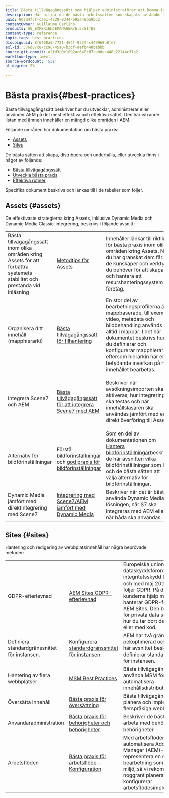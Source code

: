```yaml
---
title: Bästa tillvägagångssätt som hjälper administratörer att komma igång
description: Här hittar du de bästa arbetssätten som skapats av Adobe tekniker och konsultteam för att hjälpa administratörerna att komma igång.
uuid: 862d4fcf-ca61-4228-9344-b95a49b59b32
contentOwner: Guillaume Carlino
products: SG_EXPERIENCEMANAGER/6.5/SITES
content-type: reference
topic-tags: best-practices
discoiquuid: 8f6468a0-7721-454f-9334-c449968b8fe7
exl-id: 576d87c8-cc96-45a0-b3cf-defb440babbb
source-git-commit: a2fd3c0c1892ac648c87ca0dec440e22144c37a2
workflow-type: tm+mt
source-wordcount: '531'
ht-degree: 2%

---
```


# Bästa praxis{#best-practices}

Bästa tillvägagångssätt beskriver hur du utvecklar, administrerar eller använder AEM på det mest effektiva och effektiva sättet. Den här växande listan med ämnen innehåller en mängd olika områden i AEM.

Följande områden har dokumentation om bästa praxis:

* [Assets](#assets)
* [Sites](#sites)

De bästa sätten att skapa, distribuera och underhålla, eller utveckla finns i något av följande:

* [Bästa tillvägagångssätt](/help/sites-authoring/best-practices.md)
* [Utveckla bästa praxis](/help/sites-developing/best-practices.md)
* [Effektiva rutiner](/help/sites-deploying/best-practices.md)

Specifika dokument beskrivs och länkas till i de tabeller som följer.

## Assets {#assets}

De effektivaste strategierna kring Assets, inklusive Dynamic Media och Dynamic Media Classic-integrering, beskrivs i följande avsnitt:

<table>
 <tbody>
  <tr>
   <td>Bästa tillvägagångssätt inom olika områden kring Assets för att förbättra systemets stabilitet och prestanda vid inläsning</td>
   <td><a href="/help/assets/best-practices-for-assets.md">Metodtips för Assets</a></td>
   <td>Innehåller länkar till riktlinjer för bästa praxis inom olika områden kring Assets. När du har granskat dem får du de kunskaper och verktyg du behöver för att skapa och hantera ett resurshanteringssystem för företag.</td>
  </tr>
  <tr>
   <td>Organisera ditt innehåll (mapphierarki)</td>
   <td><a href="/help/assets/organize-assets.md">Bästa tillvägagångssätt för filhantering</a></td>
   <td>En stor del av bearbetningsprofilerna är mappbaserade, till exempel video, metadata och bildbehandling används alltid i mappar. I det här dokumentet beskrivs hur du definierar och konfigurerar mapphierarkin eftersom hierarkin har en betydande inverkan på hur innehållet bearbetas. </td>
  </tr>
  <tr>
   <td>Integrera Scene7 och AEM</td>
   <td><a href="/help/sites-administering/scene7.md#best-practices-for-integrating-scene-with-aem">Bästa tillvägagångssätt för att integrera Scene7 med AEM</a></td>
   <td><p>Beskriver när avsökningsimporten ska aktiveras, hur integreringen ska testas och när innehållsläsaren ska användas jämfört med en direkt överföring till Assets.</p> </td>
  </tr>
  <tr>
   <td>Alternativ för bildförinställningar</td>
   <td>Förstå <a href="/help/assets/managing-image-presets.md#understanding-image-presets">bildförinställningar</a> och <a href="/help/assets/managing-image-presets.md#image-preset-options">god praxis för bildförinställningar</a></td>
   <td>Som en del av dokumentationen om <a href="/help/assets/managing-image-presets.md">Hantera bildförinställningar</a>beskriver de här avsnitten vilka bildförinställningar som är och de bästa sätten att välja alternativ för bildförinställningar.</td>
  </tr>
  <tr>
   <td>Dynamic Media jämfört med direktintegrering med Scene7</td>
   <td><a href="/help/sites-administering/scene7.md#aem-scene-integration-versus-dynamic-media">Integrering med Scene7/AEM jämfört med Dynamic Media</a></td>
   <td>Beskriver när det är bäst att använda Dynamic Media-lösningen, när S7 ska integreras med AEM eller när båda ska användas.</td>
  </tr>
 </tbody>
</table>

## Sites {#sites}

Hantering och redigering av webbplatsinnehåll har några beprövade metoder:

<table>
 <tbody>
  <tr>
   <td>GDPR-efterlevnad</td>
   <td><a href="/help/sites-administering/gdpr-compliance-sites.md">AEM Sites GDPR-efterlevnad</a></td>
   <td>Europeiska unionens allmänna dataskyddsförordning om integritetsskydd får verkan från och med maj 2018. AEM Sites följer GDPR. På den här sidan får kunderna hjälp med hur de hanterar GDPR-förfrågningar i AEM Sites. Den beskriver platsen för privata data som lagras och hur du tar bort dem manuellt eller med kod.</td>
  </tr>
  <tr>
   <td>Definiera standardgränssnittet för instansen.</td>
   <td><p><a href="/help/sites-authoring/select-ui.md#configuring-the-default-ui-for-your-instance">Konfigurera standardgränssnittet för instansen</a></p> </td>
   <td>AEM har två gränssnitt: pekoptimerad och klassisk. I det här avsnittet beskrivs hur du definierar standardgränssnittet för instansen.</td>
  </tr>
  <tr>
   <td>Hantering av flera webbplatser</td>
   <td><a href="/help/sites-administering/msm-best-practices.md">MSM Best Practices</a></td>
   <td>Bästa tillvägagångssätt för att använda MSM för att automatisera innehållsdistributionen. </td>
  </tr>
  <tr>
   <td>Översätta innehåll</td>
   <td><a href="/help/sites-administering/tc-bp.md">Bästa praxis för översättning</a></td>
   <td>Bästa tillvägagångssätt för att planera och implementera din flerspråkiga webbplats.</td>
  </tr>
  <tr>
   <td>Användaradministration</td>
   <td><a href="/help/sites-administering/security.md#best-practices">Bästa praxis för behörigheter och behörigheter</a></td>
   <td>Beskriver de bästa sätten att arbeta med behörigheter och behörigheter </td>
  </tr>
  <tr>
   <td>Arbetsflöden</td>
   <td><a href="/help/sites-developing/workflows-best-practices.md#configuration">Bästa praxis för arbetsflöde - Konfiguration</a></td>
   <td>Med arbetsflöden kan du automatisera Adobe Experience Manager (AEM)-aktiviteter och representera en stor del av den bearbetning som sker i en AEM miljö, så vi rekommenderar att du noggrant planerar och konfigurerar arbetsflödesimplementeringarna.</td>
  </tr>
 </tbody>
</table>
